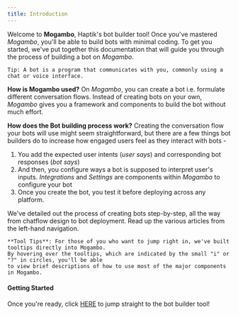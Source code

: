 ```yaml
---
title: Introduction
---
```


Welcome to **Mogambo**, Haptik's bot builder tool! Once you've mastered *Mogambo*, you'll be able to build bots with minimal coding. To get you started, we've put together this documentation that will guide you through the process of building a bot on *Mogambo*.

    Tip: A bot is a program that communicates with you, commonly using a chat or voice interface.

**How is Mogambo used?**
On *Mogambo*, you can create a bot i.e. formulate different conversation flows. Instead of creating bots on your own, *Mogambo* gives you a framework and components to build the bot without much effort. 

**How does the Bot building process work?** 
Creating the conversation flow your bots will use might seem straightforward, but there are a few things bot builders do to increase how engaged users feel as they interact with bots - 

1. You add the expected user intents (*user says*) and corresponding bot responses (*bot says*)
2. And then, you configure ways a bot is supposed to interpret user's inputs. *Integrations* and *Settings* are components within *Mogambo* to configure your bot
3. Once you create the bot, you test it before deploying across any platform. 

We've detailed out the process of creating bots step-by-step, all the way from chatflow design to bot deployment. Read up the various articles from the left-hand navigation. 

    **Tool Tips**: For those of you who want to jump right in, we've built tooltips directly into Mogambo. 
    By hovering over the tooltips, which are indicated by the small "i" or "?" in circles, you'll be able 
    to view brief descriptions of how to use most of the major components in Mogambo. 

#### Getting Started

Once you're ready, click [HERE](https://docs.haptik.ai/bot-builder/basic/making-first-bot) to jump straight to the bot builder tool!
